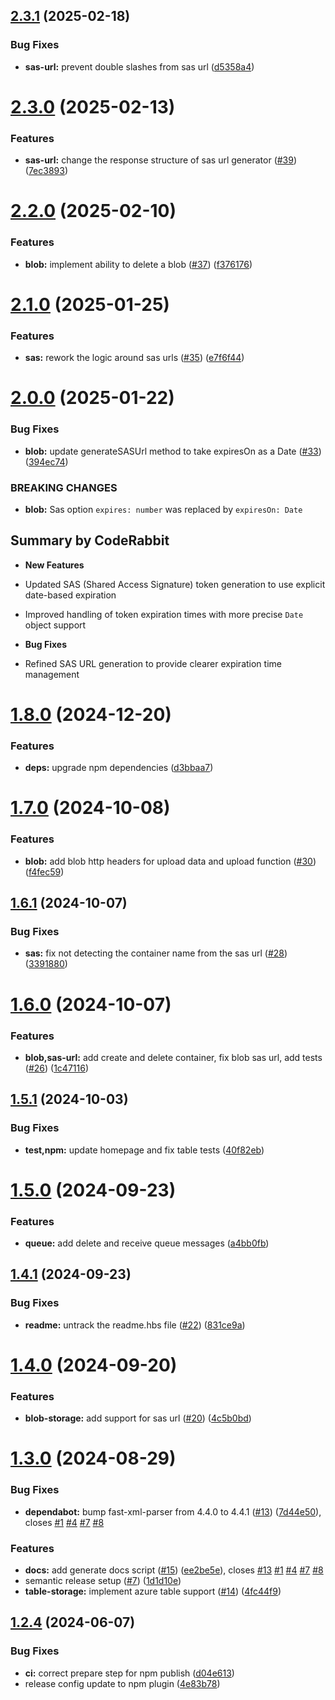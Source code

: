 ## [2.3.1](https://github.com/akadenia/AkadeniaAzureStorage/compare/2.3.0...2.3.1) (2025-02-18)


### Bug Fixes

* **sas-url:** prevent double slashes from sas url ([d5358a4](https://github.com/akadenia/AkadeniaAzureStorage/commit/d5358a45637f207ac11eaf4e76e98000c86f71b2))

# [2.3.0](https://github.com/akadenia/AkadeniaAzureStorage/compare/2.2.0...2.3.0) (2025-02-13)


### Features

* **sas-url:** change the response structure of sas url generator ([#39](https://github.com/akadenia/AkadeniaAzureStorage/issues/39)) ([7ec3893](https://github.com/akadenia/AkadeniaAzureStorage/commit/7ec38931b1a911f1591d045061df9abf07488fd3))

# [2.2.0](https://github.com/akadenia/AkadeniaAzureStorage/compare/2.1.0...2.2.0) (2025-02-10)


### Features

* **blob:** implement ability to delete a blob ([#37](https://github.com/akadenia/AkadeniaAzureStorage/issues/37)) ([f376176](https://github.com/akadenia/AkadeniaAzureStorage/commit/f376176310a7fc8231d506303beceefdc16b96f9))

# [2.1.0](https://github.com/akadenia/AkadeniaAzureStorage/compare/2.0.0...2.1.0) (2025-01-25)


### Features

* **sas:** rework the logic around sas urls ([#35](https://github.com/akadenia/AkadeniaAzureStorage/issues/35)) ([e7f6f44](https://github.com/akadenia/AkadeniaAzureStorage/commit/e7f6f444067bb96dc8de15363e2088aec26ba6bf))

# [2.0.0](https://github.com/akadenia/AkadeniaAzureStorage/compare/1.8.0...2.0.0) (2025-01-22)


### Bug Fixes

* **blob:** update generateSASUrl method to take expiresOn as a Date ([#33](https://github.com/akadenia/AkadeniaAzureStorage/issues/33)) ([394ec74](https://github.com/akadenia/AkadeniaAzureStorage/commit/394ec74f3859b3d12b31ce25c8d781531e63bf2f))


### BREAKING CHANGES

* **blob:** Sas option `expires: number` was replaced by `expiresOn: Date`

<!-- This is an auto-generated comment: release notes by coderabbit.ai
-->

## Summary by CodeRabbit

- **New Features**
- Updated SAS (Shared Access Signature) token generation to use explicit
date-based expiration
- Improved handling of token expiration times with more precise `Date`
object support

- **Bug Fixes**
- Refined SAS URL generation to provide clearer expiration time
management

<!-- end of auto-generated comment: release notes by coderabbit.ai -->

# [1.8.0](https://github.com/akadenia/AkadeniaAzureStorage/compare/1.7.0...1.8.0) (2024-12-20)


### Features

* **deps:** upgrade npm dependencies ([d3bbaa7](https://github.com/akadenia/AkadeniaAzureStorage/commit/d3bbaa7aaab3b95161cb82193dedb7a96983eff0))

# [1.7.0](https://github.com/akadenia/AkadeniaAzureStorage/compare/1.6.1...1.7.0) (2024-10-08)


### Features

* **blob:** add blob http headers for upload data and upload function ([#30](https://github.com/akadenia/AkadeniaAzureStorage/issues/30)) ([f4fec59](https://github.com/akadenia/AkadeniaAzureStorage/commit/f4fec59a087e566f58ece6c1e41a9c25e219907a))

## [1.6.1](https://github.com/akadenia/AkadeniaAzureStorage/compare/1.6.0...1.6.1) (2024-10-07)


### Bug Fixes

* **sas:** fix not detecting the container name from the sas url ([#28](https://github.com/akadenia/AkadeniaAzureStorage/issues/28)) ([3391880](https://github.com/akadenia/AkadeniaAzureStorage/commit/3391880e02b181576cc992aad07b8d39fcef0034))

# [1.6.0](https://github.com/akadenia/AkadeniaAzureStorage/compare/1.5.1...1.6.0) (2024-10-07)


### Features

* **blob,sas-url:** add create and delete container, fix blob sas url, add tests ([#26](https://github.com/akadenia/AkadeniaAzureStorage/issues/26)) ([1c47116](https://github.com/akadenia/AkadeniaAzureStorage/commit/1c47116ddc2b1e22bda48bdf8786041ce25961c9))

## [1.5.1](https://github.com/akadenia/AkadeniaAzureStorage/compare/1.5.0...1.5.1) (2024-10-03)


### Bug Fixes

* **test,npm:** update homepage and fix table tests ([40f82eb](https://github.com/akadenia/AkadeniaAzureStorage/commit/40f82eb5135cc94b913a5cdbab98f4572c90b18d))

# [1.5.0](https://github.com/akadenia/AkadeniaAzureStorage/compare/1.4.1...1.5.0) (2024-09-23)


### Features

* **queue:** add delete and receive queue messages ([a4bb0fb](https://github.com/akadenia/AkadeniaAzureStorage/commit/a4bb0fb70a809e050a9d912d063950b4086cd44b))

## [1.4.1](https://github.com/akadenia/AkadeniaAzureStorage/compare/1.4.0...1.4.1) (2024-09-23)


### Bug Fixes

* **readme:** untrack the readme.hbs file ([#22](https://github.com/akadenia/AkadeniaAzureStorage/issues/22)) ([831ce9a](https://github.com/akadenia/AkadeniaAzureStorage/commit/831ce9a0afa2effd833f559f8c93714f117c2e72))

# [1.4.0](https://github.com/akadenia/AkadeniaAzureStorage/compare/1.3.1...1.4.0) (2024-09-20)


### Features

* **blob-storage:** add support for sas url ([#20](https://github.com/akadenia/AkadeniaAzureStorage/issues/20)) ([4c5b0bd](https://github.com/akadenia/AkadeniaAzureStorage/commit/4c5b0bde8277e594f027850e16eeec9f66f05735))

# [1.3.0](https://github.com/akadenia/AkadeniaAzureStorage/compare/1.2.4...1.3.0) (2024-08-29)


### Bug Fixes

* **dependabot:** bump fast-xml-parser from 4.4.0 to 4.4.1 ([#13](https://github.com/akadenia/AkadeniaAzureStorage/issues/13)) ([7d44e50](https://github.com/akadenia/AkadeniaAzureStorage/commit/7d44e50276fed195c76a8f3da177ee4410580535)), closes [#1](https://github.com/akadenia/AkadeniaAzureStorage/issues/1) [#4](https://github.com/akadenia/AkadeniaAzureStorage/issues/4) [#7](https://github.com/akadenia/AkadeniaAzureStorage/issues/7) [#8](https://github.com/akadenia/AkadeniaAzureStorage/issues/8)


### Features

* **docs:** add generate docs script ([#15](https://github.com/akadenia/AkadeniaAzureStorage/issues/15)) ([ee2be5e](https://github.com/akadenia/AkadeniaAzureStorage/commit/ee2be5eab5d5b4a6bdc99e8769c60cbf2537e4f4)), closes [#13](https://github.com/akadenia/AkadeniaAzureStorage/issues/13) [#1](https://github.com/akadenia/AkadeniaAzureStorage/issues/1) [#4](https://github.com/akadenia/AkadeniaAzureStorage/issues/4) [#7](https://github.com/akadenia/AkadeniaAzureStorage/issues/7) [#8](https://github.com/akadenia/AkadeniaAzureStorage/issues/8)
* semantic release setup ([#7](https://github.com/akadenia/AkadeniaAzureStorage/issues/7)) ([1d1d10e](https://github.com/akadenia/AkadeniaAzureStorage/commit/1d1d10eb5308477b7daec46b4319cbeecbcdbefa))
* **table-storage:** implement azure table support  ([#14](https://github.com/akadenia/AkadeniaAzureStorage/issues/14)) ([4fc44f9](https://github.com/akadenia/AkadeniaAzureStorage/commit/4fc44f9b2c9603d82abe41be9213c94636f8e959))

## [1.2.4](https://github.com/akadenia/AkadeniaAzureStorage/compare/v1.2.3...1.2.4) (2024-06-07)


### Bug Fixes

* **ci:** correct prepare step for npm publish ([d04e613](https://github.com/akadenia/AkadeniaAzureStorage/commit/d04e613871dc034d2d5d929549f194c2f02ccdd6))
* release config update to npm plugin ([4e83b78](https://github.com/akadenia/AkadeniaAzureStorage/commit/4e83b78e60464b46cb812d56a62678c0ee700a21))
